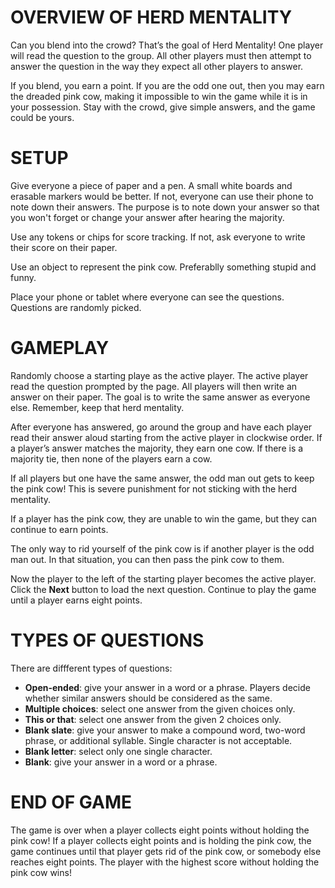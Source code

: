 # OVERVIEW OF HERD MENTALITY

Can you blend into the crowd? That’s the goal of Herd Mentality! One player will read the question to the group. All other players must then attempt to answer the question in the way they expect all other players to answer. 

If you blend, you earn a point. If you are the odd one out, then you may earn the dreaded pink cow, making it impossible to win the game while it is in your possession. Stay with the crowd, give simple answers, and the game could be yours. 

# SETUP

Give everyone a piece of paper and a pen. A small white boards and erasable markers would be better. If not, everyone can use their phone to note down their answers. The purpose is to note down your answer so that you won't forget or change your answer after hearing the majority.

Use any tokens or chips for score tracking. If not, ask everyone to write their score on their paper.

Use an object to represent the pink cow. Preferablly something stupid and funny.

Place your phone or tablet where everyone can see the questions. Questions are randomly picked.

# GAMEPLAY

Randomly choose a starting playe as the active player. The active player read the question prompted by the page. All players will then write an answer on their paper. The goal is to write the same answer as everyone else. Remember, keep that herd mentality. 

After everyone has answered, go around the group and have each player read their answer aloud starting from the active player in clockwise order. If a player’s answer matches the majority, they earn one cow. If there is a majority tie, then none of the players earn a cow.

If all players but one have the same answer, the odd man out gets to keep the pink cow! This is severe punishment for not sticking with the herd mentality.

If a player has the pink cow, they are unable to win the game, but they can continue to earn points.

The only way to rid yourself of the pink cow is if another player is the odd man out. In that situation, you can then pass the pink cow to them.

Now the player to the left of the starting player becomes the active player. Click the **Next** button to load the next question. Continue to play the game until a player earns eight points.

# TYPES OF QUESTIONS

There are diffferent types of questions:

* **Open-ended**: give your answer in a word or a phrase. Players decide whether similar answers should be considered as the same.
* **Multiple choices**: select one answer from the given choices only.
* **This or that**: select one answer from the given 2 choices only.
* **Blank slate**: give your answer to make a compound word, two-word phrase, or additional syllable. Single character is not acceptable.
* **Blank letter**: select only one single character.
* **Blank**: give your answer in a word or a phrase.

# END OF GAME
The game is over when a player collects eight points without holding the pink cow! If a player collects eight points and is holding the pink cow, the game continues until that player gets rid of the pink cow, or somebody else reaches eight points. The player with the highest score without holding the pink cow wins!